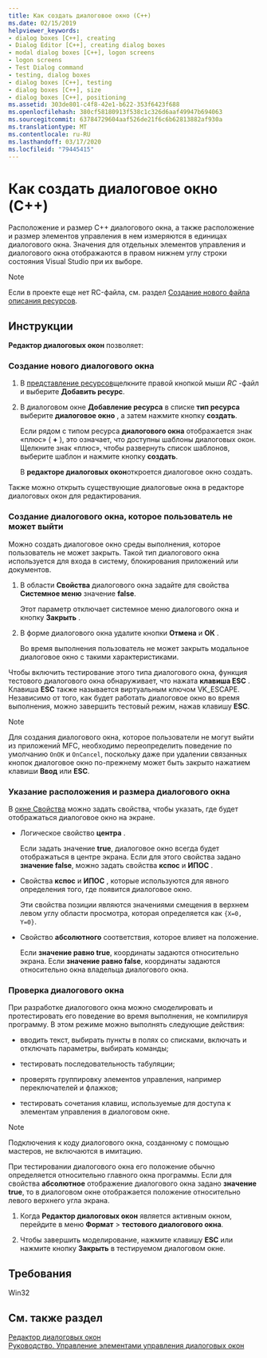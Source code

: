 ```yaml
---
title: Как создать диалоговое окно (C++)
ms.date: 02/15/2019
helpviewer_keywords:
- dialog boxes [C++], creating
- Dialog Editor [C++], creating dialog boxes
- modal dialog boxes [C++], logon screens
- logon screens
- Test Dialog command
- testing, dialog boxes
- dialog boxes [C++], testing
- dialog boxes [C++], size
- dialog boxes [C++], positioning
ms.assetid: 303de801-c4f8-42e1-b622-353f6423f688
ms.openlocfilehash: 380cf58180913f538c1c326d6aaf49947b694063
ms.sourcegitcommit: 63784729604aaf526de21f6c6b62813882af930a
ms.translationtype: MT
ms.contentlocale: ru-RU
ms.lasthandoff: 03/17/2020
ms.locfileid: "79445415"
---
```

# <a name="how-to-create-a-dialog-box-c"></a>Как создать диалоговое окно (C++)

Расположение и размер C++ диалогового окна, а также расположение и размер элементов управления в нем измеряются в единицах диалогового окна. Значения для отдельных элементов управления и диалогового окна отображаются в правом нижнем углу строки состояния Visual Studio при их выборе.

> [!NOTE]
> Если в проекте еще нет RC-файла, см. раздел [Создание нового файла описания ресурсов](../windows/how-to-create-a-resource-script-file.md).

## <a name="how-to"></a>Инструкции

**Редактор диалоговых окон** позволяет:

### <a name="to-create-a-new-dialog-box"></a>Создание нового диалогового окна

1. В [представление ресурсов](how-to-create-a-resource-script-file.md#create-resources)щелкните правой кнопкой мыши *RC* -файл и выберите **Добавить ресурс**.

1. В диалоговом окне **Добавление ресурса** в списке **тип ресурса** выберите **диалоговое окно** , а затем нажмите кнопку **создать**.

   Если рядом с типом ресурса **диалогового окна** отображается знак «плюс» ( **+** ), это означает, что доступны шаблоны диалоговых окон. Щелкните знак «плюс», чтобы развернуть список шаблонов, выберите шаблон и нажмите кнопку **создать**.

   В **редакторе диалоговых окон**откроется диалоговое окно создать.

Также можно открыть существующие диалоговые окна в редакторе диалоговых окон для редактирования.

### <a name="to-create-a-dialog-box-that-a-user-cant-exit"></a>Создание диалогового окна, которое пользователь не может выйти

Можно создать диалоговое окно среды выполнения, которое пользователь не может закрыть. Такой тип диалогового окна используется для входа в систему, блокирования приложений или документов.

1. В области **Свойства** диалогового окна задайте для свойства **Системное меню** значение **false**.

   Этот параметр отключает системное меню диалогового окна и кнопку **Закрыть** .

1. В форме диалогового окна удалите кнопки **Отмена** и **ОК** .

   Во время выполнения пользователь не может закрыть модальное диалоговое окно с такими характеристиками.

Чтобы включить тестирование этого типа диалогового окна, функция тестового диалогового окна обнаруживает, что нажата **клавиша ESC** . Клавиша **ESC** также называется виртуальным ключом VK_ESCAPE. Независимо от того, как будет работать диалоговое окно во время выполнения, можно завершить тестовый режим, нажав клавишу **ESC**.

> [!NOTE]
> Для создания диалогового окна, которое пользователи не могут выйти из приложений MFC, необходимо переопределить поведение по умолчанию `OnOK` и `OnCancel`, поскольку даже при удалении связанных кнопок диалоговое окно по-прежнему может быть закрыто нажатием клавиши **Ввод** или **ESC**.

### <a name="to-specify-the-location-and-size-of-a-dialog-box"></a>Указание расположения и размера диалогового окна

В [окне Свойства](/visualstudio/ide/reference/properties-window) можно задать свойства, чтобы указать, где будет отображаться диалоговое окно на экране.

- Логическое свойство **центра** .

   Если задать значение **true**, диалоговое окно всегда будет отображаться в центре экрана. Если для этого свойства задано **значение false**, можно задать свойства **кспос** и **ИПОС** .

- Свойства **кспос** и **ИПОС** , которые используются для явного определения того, где появится диалоговое окно.

   Эти свойства позиции являются значениями смещения в верхнем левом углу области просмотра, которая определяется как `{X=0, Y=0}`.

- Свойство **абсолютного** соответствия, которое влияет на положение.

   Если **значение равно true**, координаты задаются относительно экрана. Если **значение равно false**, координаты задаются относительно окна владельца диалогового окна.

### <a name="to-test-a-dialog-box"></a>Проверка диалогового окна

При разработке диалогового окна можно смоделировать и протестировать его поведение во время выполнения, не компилируя программу. В этом режиме можно выполнять следующие действия:

- вводить текст, выбирать пункты в полях со списками, включать и отключать параметры, выбирать команды;

- тестировать последовательность табуляции;

- проверять группировку элементов управления, например переключателей и флажков;

- тестировать сочетания клавиш, используемые для доступа к элементам управления в диалоговом окне.

> [!NOTE]
> Подключения к коду диалогового окна, созданному с помощью мастеров, не включаются в имитацию.

При тестировании диалогового окна его положение обычно определяется относительно главного окна программы. Если для свойства **абсолютное** отображение диалогового окна задано **значение true**, то в диалоговом окне отображается положение относительно левого верхнего угла экрана.

1. Когда **Редактор диалоговых окон** является активным окном, перейдите в меню **Формат** > **тестового диалогового окна**.

1. Чтобы завершить моделирование, нажмите клавишу **ESC** или нажмите кнопку **Закрыть** в тестируемом диалоговом окне.

## <a name="requirements"></a>Требования

Win32

## <a name="see-also"></a>См. также раздел

[Редактор диалоговых окон](../windows/dialog-editor.md)<br/>
[Руководство. Управление элементами управления диалоговых окон](../windows/controls-in-dialog-boxes.md)<br/>